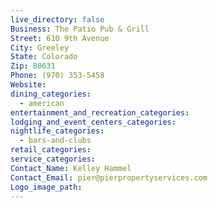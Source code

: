 ```yaml
---
live_directory: false
Business: The Patio Pub & Grill
Street: 610 9th Avenue
City: Greeley
State: Colorado
Zip: 80631
Phone: (970) 353-5458
Website:
dining_categories:
  - american
entertainment_and_recreation_categories:
lodging_and_event_centers_categories:
nightlife_categories:
  - bars-and-clubs
retail_categories:
service_categories:
Contact_Name: Kelley Hammel
Contact_Email: pier@pierpropertyservices.com
Logo_image_path:
---
```


